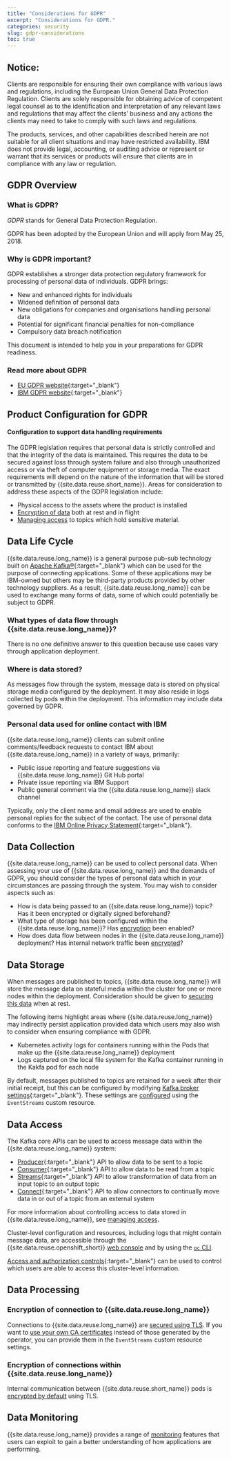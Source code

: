 ```yaml
---
title: "Considerations for GDPR"
excerpt: "Considerations for GDPR."
categories: security
slug: gdpr-considerations
toc: true
---
```


## Notice:

Clients are responsible for ensuring their own compliance with various laws
and regulations, including the European Union General Data Protection Regulation.
Clients are solely responsible for obtaining advice of competent legal counsel as to
the identification and interpretation of any relevant laws and regulations that may
affect the clients’ business and any actions the clients may need to take to comply
with such laws and regulations.

The products, services, and other capabilities
described herein are not suitable for all client situations and may have restricted
availability. IBM does not provide legal, accounting, or auditing advice or represent or
warrant that its services or products will ensure that clients are in compliance with
any law or regulation.

## GDPR Overview

### What is GDPR?

_GDPR_ stands for General Data Protection Regulation.

GDPR has been adopted by the European Union and will apply from May 25, 2018.

### Why is GDPR important?

GDPR establishes a stronger data protection regulatory framework for processing of personal data of individuals. GDPR brings:

- New and enhanced rights for individuals
- Widened definition of personal data
- New obligations for companies and organisations handling personal data
- Potential for significant financial penalties for non-compliance
- Compulsory data breach notification

This document is intended to help you in your preparations for GDPR readiness.

### Read more about GDPR

- [EU GDPR website](https://gdpr.eu/){:target="_blank"}
- [IBM GDPR website](https://www.ibm.com/data-responsibility/gdpr/){:target="_blank"}

## Product Configuration for GDPR

#### Configuration to support data handling requirements

The GDPR legislation requires that personal data is strictly controlled and that the
integrity of the data is maintained. This requires the data to be secured against loss
through system failure and also through unauthorized access or via theft of computer equipment or storage media.
The exact requirements will depend on the nature of the information that will be stored or transmitted by {{site.data.reuse.short_name}}.
Areas for consideration to address these aspects of the GDPR legislation include:

- Physical access to the assets where the product is installed
- [Encryption of data](../encrypting-data) both at rest and in flight
- [Managing access](../managing-access) to topics which hold sensitive material.

## Data Life Cycle

{{site.data.reuse.long_name}} is a general purpose pub-sub technology built on [Apache Kafka®](https://kafka.apache.org/){:target="_blank"} which can
be used for the purpose of connecting applications. Some of these applications may be IBM-owned but others may be third-party products
provided by other technology suppliers. As a result, {{site.data.reuse.long_name}} can be used to exchange many forms of data,
some of which could potentially be subject to GDPR.

### What types of data flow through {{site.data.reuse.long_name}}?

There is no one definitive answer to this question because use cases vary through application deployment.

### Where is data stored?

As messages flow through the system, message data is stored on physical storage media configured by the deployment. It may also reside in logs collected
by pods within the deployment. This information may include data governed by GDPR.

### Personal data used for online contact with IBM

{{site.data.reuse.long_name}} clients can submit online comments/feedback requests to contact IBM about {{site.data.reuse.long_name}} in a variety of
ways, primarily:

- Public issue reporting and feature suggestions via {{site.data.reuse.long_name}} Git Hub portal
- Private issue reporting via IBM Support
- Public general comment via the {{site.data.reuse.long_name}} slack channel

Typically, only the client name and email address are used to enable personal replies for the subject of the contact. The use of personal data conforms to the [IBM Online Privacy Statement](https://www.ibm.com/privacy/us/en/){:target="_blank"}.

## Data Collection

{{site.data.reuse.long_name}} can be used to collect personal data. When assessing your use of {{site.data.reuse.long_name}} and the demands
of GDPR, you should consider the types of personal data which in your circumstances are passing through the system. You
may wish to consider aspects such as:

- How is data being passed to an {{site.data.reuse.long_name}} topic? Has it been encrypted or digitally signed beforehand?
- What type of storage has been configured within the {{site.data.reuse.long_name}}? Has [encryption](../encrypting-data) been enabled?
- How does data flow between nodes in the {{site.data.reuse.long_name}} deployment? Has internal network traffic been [encrypted](../encrypting-data)?

## Data Storage

When messages are published to topics, {{site.data.reuse.long_name}} will store the message data on stateful media within the cluster for
one or more nodes within the deployment. Consideration should be given to [securing this data](../encrypting-data) when at rest.

The following items highlight areas where {{site.data.reuse.long_name}} may indirectly persist application provided data which
users may also wish to consider when ensuring compliance with GDPR.

- Kubernetes activity logs for containers running within the Pods that make up the {{site.data.reuse.long_name}} deployment
- Logs captured on the local file system for the Kafka container running in the Kakfa pod for each node

By default, messages published to topics are retained for a week after their initial receipt, but this can be configured by modifying [Kafka broker settings](https://kafka.apache.org/documentation/#brokerconfigs){:target="_blank"}. These settings are [configured](../../installing/configuring/#applying-kafka-broker-configuration-settings) using the `EventStreams` custom resource.

## Data Access

The Kafka core APIs can be used to access message data within the {{site.data.reuse.long_name}} system:

- [Producer](http://kafka.apache.org/documentation/#producerapi){:target="_blank"} API to allow data to be sent to a topic
- [Consumer](http://kafka.apache.org/documentation/#consumerapi){:target="_blank"} API to allow data to be read from a topic
- [Streams](http://kafka.apache.org/documentation/#streamsapi){:target="_blank"} API to allow transformation of data from an input topic to an output topic
- [Connect](http://kafka.apache.org/documentation/#connectapi){:target="_blank"} API to allow connectors to continually move data in or out of a topic from an external system

For more information about controlling access to data stored in {{site.data.reuse.long_name}}, see [managing access](../managing-access).

Cluster-level configuration and resources, including logs that might contain message data, are accessible through the {{site.data.reuse.openshift_short}} [web console](https://docs.openshift.com/container-platform/4.8/web_console/web-console.html) and by using the [`oc` CLI](https://docs.openshift.com/container-platform/4.8/cli_reference/openshift_cli/getting-started-cli.html#cli-logging-in_cli-developer-commands).

[Access and authorization controls](https://kubernetes.io/docs/reference/access-authn-authz/controlling-access/){:target="_blank"} can be used to control which users are able to access this cluster-level information.

## Data Processing

### Encryption of connection to {{site.data.reuse.long_name}}

Connections to {{site.data.reuse.long_name}} are [secured using TLS](../../installing/configuring/#configuring-access). If you want to [use your own CA certificates](../../installing/configuring/#using-your-own-certificates) instead of those generated by the operator, you can provide them in the `EventStreams` custom resource settings.

### Encryption of connections within {{site.data.reuse.long_name}}

Internal communication between {{site.data.reuse.short_name}} pods is [encrypted by default](../../installing/configuring/#configuring-encryption-between-pods) using TLS.

## Data Monitoring

{{site.data.reuse.long_name}} provides a range of [monitoring](../../administering/cluster-health/) features that users can exploit to gain a better understanding of how applications are performing.
